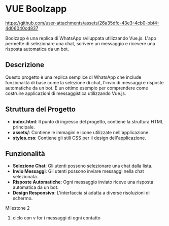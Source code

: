 VUE Boolzapp
===

https://github.com/user-attachments/assets/26a35dfc-43e3-4cb0-bbf4-4d06040cd837

Boolzapp è una replica di WhatsApp sviluppata utilizzando Vue.js. L'app permette di selezionare una chat, scrivere un messaggio e ricevere una risposta automatica da un bot.

## Descrizione

Questo progetto è una replica semplice di WhatsApp che include funzionalità di base come la selezione di chat, l'invio di messaggi e risposte automatiche da un bot. È un ottimo esempio per comprendere come costruire applicazioni di messaggistica utilizzando Vue.js.

## Struttura del Progetto

- **index.html**: Il punto di ingresso del progetto, contiene la struttura HTML principale.
- **assets/**: Contiene le immagini e icone utilizzate nell'applicazione.
- **styles.css**: Contiene gli stili CSS per il design dell'applicazione.

## Funzionalità

- **Selezione Chat**: Gli utenti possono selezionare una chat dalla lista.
- **Invio Messaggi**: Gli utenti possono inviare messaggi nella chat selezionata.
- **Risposte Automatiche**: Ogni messaggio inviato riceve una risposta automatica da un bot.
- **Design Responsivo**: L'interfaccia si adatta a diverse risoluzioni di schermo.





Milestone 2
1. ciclo con v for i messaggi di ogni contatto

